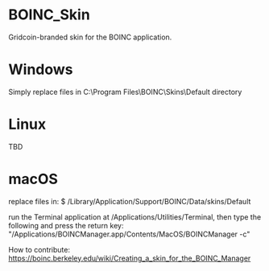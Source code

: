# BOINC_Skin
Gridcoin-branded skin for the BOINC application.

# Windows
Simply replace files in C:\Program Files\BOINC\Skins\Default directory

# Linux
TBD

# macOS
replace files in: $ /Library/Application/Support/BOINC/Data/skins/Default

run the Terminal application at /Applications/Utilities/Terminal, then type the following and press the return key:
 "/Applications/BOINCManager.app/Contents/MacOS/BOINCManager -c"

How to contribute: https://boinc.berkeley.edu/wiki/Creating_a_skin_for_the_BOINC_Manager
